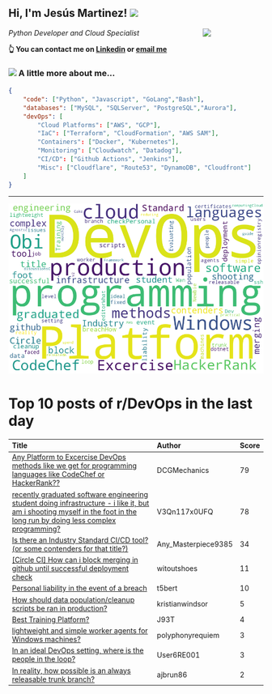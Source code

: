 <!--
**jmartinezl/jmartinezl** is a ✨ _special_ ✨ repository because its `README.md` (this file) appears on your GitHub profile.

Here are some ideas to get you started:

- 🔭 I’m currently working on ...
- 🌱 I’m currently learning ...
- 👯 I’m looking to collaborate on ...
- 🤔 I’m looking for help with ...
- 💬 Ask me about ...
- 📫 How to reach me: ...
- 😄 Pronouns: ...
- ⚡ Fun fact: ...
-->

<h2>Hi, I'm Jesús Martinez! <img src="https://media.giphy.com/media/WUlplcMpOCEmTGBtBW/giphy.gif" width="30"> </h2>
<img align='right' src="https://media.giphy.com/media/NytMLKyiaIh6VH9SPm/giphy.gif" width="120">
<p><em>Python Developer and Cloud Specialist
</em></p>

**👆 You can contact me on [Linkedin](https://www.linkedin.com/in/jes%C3%BAs-martinez-2b7b10104/) or [email me](mailto:jesus.mtz.lorenzo@gmail.com)**

### <img src="https://media.giphy.com/media/VgCDAzcKvsR6OM0uWg/giphy.gif" width="50"> A little more about me...  

```json
{
    "code": ["Python", "Javascript", "GoLang","Bash"],
    "databases": ["MySQL", "SQLServer", "PostgreSQL","Aurora"],
    "devOps": [
        "Cloud Platforms": ["AWS", "GCP"],
        "IaC": ["Terraform", "CloudFormation", "AWS SAM"],
        "Containers": ["Docker", "Kubernetes"],
        "Monitoring": ["Cloudwatch", "Datadog"],
        "CI/CD": ["Github Actions", "Jenkins"],
        "Misc": ["Cloudflare", "Route53", "DynamoDB", "Cloudfront"]
    ]
}
```
---

![Wordcloud](./cloud.png)

# Top 10 posts of r/DevOps in the last day

| Title | Author | Score |
|:---|:---|:---|
| [Any Platform to Excercise DevOps methods like we get for programming languages like CodeChef or HackerRank??](https://www.reddit.com/r/devops/comments/y3s8p2/any_platform_to_excercise_devops_methods_like_we/) | DCGMechanics | 79 |
| [recently graduated software engineering student doing infrastructure - i like it, but am i shooting myself in the foot in the long run by doing less complex programming?](https://www.reddit.com/r/devops/comments/y3sld5/recently_graduated_software_engineering_student/) | V3Qn117x0UFQ | 78 |
| [Is there an Industry Standard CI/CD tool? (or some contenders for that title?)](https://www.reddit.com/r/devops/comments/y4aipe/is_there_an_industry_standard_cicd_tool_or_some/) | Any_Masterpiece9385 | 34 |
| [[Circle CI] How can i block merging in github until successful deployment check](https://www.reddit.com/r/devops/comments/y3tmo8/circle_ci_how_can_i_block_merging_in_github_until/) | witoutshoes | 11 |
| [Personal liability in the event of a breach](https://www.reddit.com/r/devops/comments/y3xjvm/personal_liability_in_the_event_of_a_breach/) | t5bert | 10 |
| [How should data population/cleanup scripts be ran in production?](https://www.reddit.com/r/devops/comments/y3yuw4/how_should_data_populationcleanup_scripts_be_ran/) | kristianwindsor | 5 |
| [Best Training Platform?](https://www.reddit.com/r/devops/comments/y43m0u/best_training_platform/) | J93T | 4 |
| [lightweight and simple worker agents for Windows machines?](https://www.reddit.com/r/devops/comments/y41zsm/lightweight_and_simple_worker_agents_for_windows/) | polyphonyrequiem | 3 |
| [In an ideal DevOps setting, where is the people in the loop?](https://www.reddit.com/r/devops/comments/y42ncb/in_an_ideal_devops_setting_where_is_the_people_in/) | User6RE001 | 3 |
| [In reality, how possible is an always releasable trunk branch?](https://www.reddit.com/r/devops/comments/y3xub4/in_reality_how_possible_is_an_always_releasable/) | ajbrun86 | 2 |

